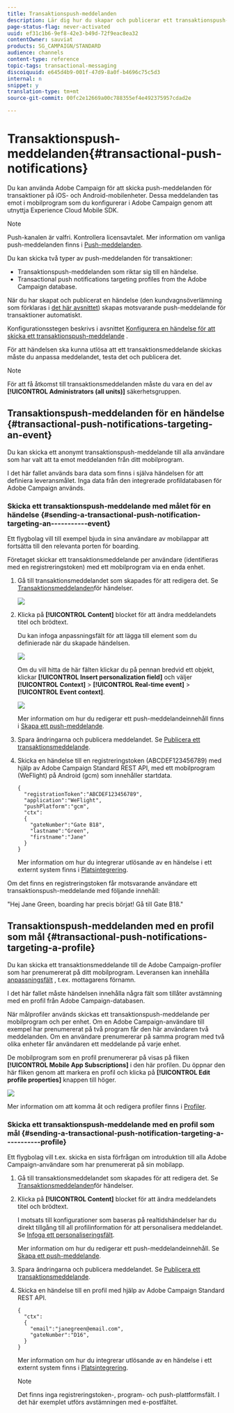 ```yaml
---
title: Transaktionspush-meddelanden
description: Lär dig hur du skapar och publicerar ett transaktionspush-meddelande.
page-status-flag: never-activated
uuid: ef31c1b6-9ef8-42e3-b49d-72f9eac8ea32
contentOwner: sauviat
products: SG_CAMPAIGN/STANDARD
audience: channels
content-type: reference
topic-tags: transactional-messaging
discoiquuid: e645d4b9-001f-47d9-8a0f-b4696c75c5d3
internal: n
snippet: y
translation-type: tm+mt
source-git-commit: 00fc2e12669a00c788355ef4e492375957cdad2e

---
```



# Transaktionspush-meddelanden{#transactional-push-notifications}

Du kan använda Adobe Campaign för att skicka push-meddelanden för transaktioner på iOS- och Android-mobilenheter. Dessa meddelanden tas emot i mobilprogram som du konfigurerar i Adobe Campaign genom att utnyttja Experience Cloud Mobile SDK.

>[!NOTE]
>
>Push-kanalen är valfri. Kontrollera licensavtalet. Mer information om vanliga push-meddelanden finns i [Push-meddelanden](../../channels/using/about-push-notifications.md).

Du kan skicka två typer av push-meddelanden för transaktioner:

* Transaktionspush-meddelanden som riktar sig till en händelse.
* Transactional push notifications targeting profiles from the Adobe Campaign database.

När du har skapat och publicerat en händelse (den kundvagnsöverlämning som förklaras i [det här avsnittet](../../channels/using/about-transactional-messaging.md#transactional-messaging-operating-principle)) skapas motsvarande push-meddelande för transaktioner automatiskt.

Konfigurationsstegen beskrivs i avsnittet [Konfigurera en händelse för att skicka ett transaktionspush-meddelande](../../administration/using/configuring-transactional-messaging.md#use-case--configuring-an-event-to-send-a-transactional-message) .

För att händelsen ska kunna utlösa att ett transaktionsmeddelande skickas måste du anpassa meddelandet, testa det och publicera det.

>[!NOTE]
>
>För att få åtkomst till transaktionsmeddelanden måste du vara en del av **[!UICONTROL Administrators (all units)]** säkerhetsgruppen.

## Transaktionspush-meddelanden för en händelse {#transactional-push-notifications-targeting-an-event}

Du kan skicka ett anonymt transaktionspush-meddelande till alla användare som har valt att ta emot meddelanden från ditt mobilprogram.

I det här fallet används bara data som finns i själva händelsen för att definiera leveransmålet. Inga data från den integrerade profildatabasen för Adobe Campaign används.

### Skicka ett transaktionspush-meddelande med målet för en händelse {#sending-a-transactional-push-notification-targeting-an-----------event}

Ett flygbolag vill till exempel bjuda in sina användare av mobilappar att fortsätta till den relevanta porten för boarding.

Företaget skickar ett transaktionsmeddelande per användare (identifieras med en registreringstoken) med ett mobilprogram via en enda enhet.

1. Gå till transaktionsmeddelandet som skapades för att redigera det. Se [Transaktionsmeddelanden](../../channels/using/event-transactional-messages.md)för händelser.

   ![](assets/message-center_push_message.png)

1. Klicka på **[!UICONTROL Content]** blocket för att ändra meddelandets titel och brödtext.

   Du kan infoga anpassningsfält för att lägga till element som du definierade när du skapade händelsen.

   ![](assets/message-center_push_content.png)

   Om du vill hitta de här fälten klickar du på pennan bredvid ett objekt, klickar **[!UICONTROL Insert personalization field]** och väljer **[!UICONTROL Context]** > **[!UICONTROL Real-time event]** > **[!UICONTROL Event context]**.

   ![](assets/message-center_push_personalization.png)

   Mer information om hur du redigerar ett push-meddelandeinnehåll finns i [Skapa ett push-meddelande](../../channels/using/preparing-and-sending-a-push-notification.md).

1. Spara ändringarna och publicera meddelandet. Se [Publicera ett transaktionsmeddelande](../../channels/using/event-transactional-messages.md#publishing-a-transactional-message).
1. Skicka en händelse till en registreringstoken (ABCDEF123456789) med hjälp av Adobe Campaign Standard REST API, med ett mobilprogram (WeFlight) på Android (gcm) som innehåller startdata.

   ```
   {
     "registrationToken":"ABCDEF123456789",
     "application":"WeFlight",
     "pushPlatform":"gcm",
     "ctx":
     {
       "gateNumber":"Gate B18",
       "lastname":"Green",
       "firstname":"Jane"
     }
   }
   ```

   Mer information om hur du integrerar utlösande av en händelse i ett externt system finns i [Platsintegrering](../../administration/using/configuring-transactional-messaging.md#integrating-the-triggering-of-the-event-in-a-website).

Om det finns en registreringstoken får motsvarande användare ett transaktionspush-meddelande med följande innehåll:

&quot;Hej Jane Green, boarding har precis börjat! Gå till Gate B18.&quot;

## Transaktionspush-meddelanden med en profil som mål {#transactional-push-notifications-targeting-a-profile}

Du kan skicka ett transaktionsmeddelande till de Adobe Campaign-profiler som har prenumererat på ditt mobilprogram. Leveransen kan innehålla [anpassningsfält](../../designing/using/personalization.md#inserting-a-personalization-field) , t.ex. mottagarens förnamn.

I det här fallet måste händelsen innehålla några fält som tillåter avstämning med en profil från Adobe Campaign-databasen.

När målprofiler används skickas ett transaktionspush-meddelande per mobilprogram och per enhet. Om en Adobe Campaign-användare till exempel har prenumererat på två program får den här användaren två meddelanden. Om en användare prenumererar på samma program med två olika enheter får användaren ett meddelande på varje enhet.

De mobilprogram som en profil prenumererar på visas på fliken **[!UICONTROL Mobile App Subscriptions]** i den här profilen. Du öppnar den här fliken genom att markera en profil och klicka på **[!UICONTROL Edit profile properties]** knappen till höger.

![](assets/push_notif_subscriptions.png)

Mer information om att komma åt och redigera profiler finns i [Profiler](../../audiences/using/creating-profiles.md).

### Skicka ett transaktionspush-meddelande med en profil som mål {#sending-a-transactional-push-notification-targeting-a-----------profile}

Ett flygbolag vill t.ex. skicka en sista förfrågan om introduktion till alla Adobe Campaign-användare som har prenumererat på sin mobilapp.

1. Gå till transaktionsmeddelandet som skapades för att redigera det. Se [Transaktionsmeddelanden](../../channels/using/event-transactional-messages.md)för händelser.

   <!--![](assets/message-center_push_message_profile.png)-->

1. Klicka på **[!UICONTROL Content]** blocket för att ändra meddelandets titel och brödtext.

   I motsats till konfigurationer som baseras på realtidshändelser har du direkt tillgång till all profilinformation för att personalisera meddelandet. Se [Infoga ett personaliseringsfält](../../designing/using/personalization.md#inserting-a-personalization-field).

   <!--![](assets/message-center_push_content_profile.png)-->

   Mer information om hur du redigerar ett push-meddelandeinnehåll. Se [Skapa ett push-meddelande](../../channels/using/preparing-and-sending-a-push-notification.md).

1. Spara ändringarna och publicera meddelandet. Se [Publicera ett transaktionsmeddelande](../../channels/using/event-transactional-messages.md#publishing-a-transactional-message).
1. Skicka en händelse till en profil med hjälp av Adobe Campaign Standard REST API.

   ```
   {
     "ctx":
     {
       "email":"janegreen@email.com",
       "gateNumber":"D16",
     }
   }
   ```

   Mer information om hur du integrerar utlösande av en händelse i ett externt system finns i [Platsintegrering](../../administration/using/configuring-transactional-messaging.md#integrating-the-triggering-of-the-event-in-a-website).

   >[!NOTE]
   >
   >Det finns inga registreringstoken-, program- och push-plattformsfält. I det här exemplet utförs avstämningen med e-postfältet.

